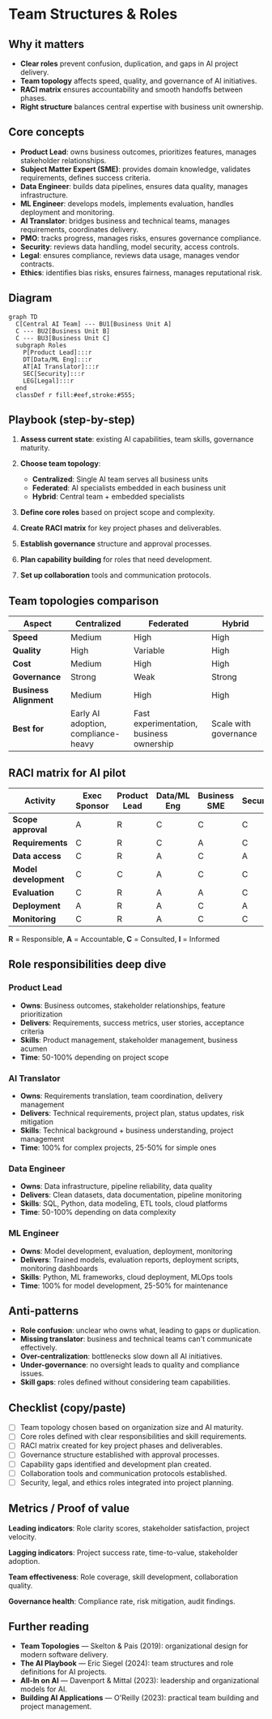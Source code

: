 # Team Structures & Roles

## Why it matters
- **Clear roles** prevent confusion, duplication, and gaps in AI project delivery.
- **Team topology** affects speed, quality, and governance of AI initiatives.
- **RACI matrix** ensures accountability and smooth handoffs between phases.
- **Right structure** balances central expertise with business unit ownership.

## Core concepts
- **Product Lead**: owns business outcomes, prioritizes features, manages stakeholder relationships.
- **Subject Matter Expert (SME)**: provides domain knowledge, validates requirements, defines success criteria.
- **Data Engineer**: builds data pipelines, ensures data quality, manages infrastructure.
- **ML Engineer**: develops models, implements evaluation, handles deployment and monitoring.
- **AI Translator**: bridges business and technical teams, manages requirements, coordinates delivery.
- **PMO**: tracks progress, manages risks, ensures governance compliance.
- **Security**: reviews data handling, model security, access controls.
- **Legal**: ensures compliance, reviews data usage, manages vendor contracts.
- **Ethics**: identifies bias risks, ensures fairness, manages reputational risk.

## Diagram
```mermaid
graph TD
  C[Central AI Team] --- BU1[Business Unit A]
  C --- BU2[Business Unit B]
  C --- BU3[Business Unit C]
  subgraph Roles
    P[Product Lead]:::r
    DT[Data/ML Eng]:::r
    AT[AI Translator]:::r
    SEC[Security]:::r
    LEG[Legal]:::r
  end
  classDef r fill:#eef,stroke:#555;
```

## Playbook (step-by-step)

1. **Assess current state**: existing AI capabilities, team skills, governance maturity.

2. **Choose team topology**:
   - **Centralized**: Single AI team serves all business units
   - **Federated**: AI specialists embedded in each business unit
   - **Hybrid**: Central team + embedded specialists

3. **Define core roles** based on project scope and complexity.

4. **Create RACI matrix** for key project phases and deliverables.

5. **Establish governance** structure and approval processes.

6. **Plan capability building** for roles that need development.

7. **Set up collaboration** tools and communication protocols.

## Team topologies comparison

| Aspect | Centralized | Federated | Hybrid |
|--------|-------------|-----------|---------|
| **Speed** | Medium | High | High |
| **Quality** | High | Variable | High |
| **Cost** | Medium | High | High |
| **Governance** | Strong | Weak | Strong |
| **Business Alignment** | Medium | High | High |
| **Best for** | Early AI adoption, compliance-heavy | Fast experimentation, business ownership | Scale with governance |

## RACI matrix for AI pilot

| Activity | Exec Sponsor | Product Lead | Data/ML Eng | Business SME | Security | Legal |
|----------|--------------|--------------|-------------|--------------|----------|-------|
| **Scope approval** | A | R | C | C | C | C |
| **Requirements** | C | R | C | A | C | C |
| **Data access** | C | R | A | C | A | A |
| **Model development** | C | C | A | C | C | C |
| **Evaluation** | C | R | A | A | C | C |
| **Deployment** | A | R | A | C | A | A |
| **Monitoring** | C | R | A | C | C | C |

**R** = Responsible, **A** = Accountable, **C** = Consulted, **I** = Informed

## Role responsibilities deep dive

### Product Lead
- **Owns**: Business outcomes, stakeholder relationships, feature prioritization
- **Delivers**: Requirements, success metrics, user stories, acceptance criteria
- **Skills**: Product management, stakeholder management, business acumen
- **Time**: 50-100% depending on project scope

### AI Translator
- **Owns**: Requirements translation, team coordination, delivery management
- **Delivers**: Technical requirements, project plan, status updates, risk mitigation
- **Skills**: Technical background + business understanding, project management
- **Time**: 100% for complex projects, 25-50% for simple ones

### Data Engineer
- **Owns**: Data infrastructure, pipeline reliability, data quality
- **Delivers**: Clean datasets, data documentation, pipeline monitoring
- **Skills**: SQL, Python, data modeling, ETL tools, cloud platforms
- **Time**: 50-100% depending on data complexity

### ML Engineer
- **Owns**: Model development, evaluation, deployment, monitoring
- **Delivers**: Trained models, evaluation reports, deployment scripts, monitoring dashboards
- **Skills**: Python, ML frameworks, cloud deployment, MLOps tools
- **Time**: 100% for model development, 25-50% for maintenance

## Anti-patterns

- **Role confusion**: unclear who owns what, leading to gaps or duplication.
- **Missing translator**: business and technical teams can't communicate effectively.
- **Over-centralization**: bottlenecks slow down all AI initiatives.
- **Under-governance**: no oversight leads to quality and compliance issues.
- **Skill gaps**: roles defined without considering team capabilities.

## Checklist (copy/paste)

- [ ] Team topology chosen based on organization size and AI maturity.
- [ ] Core roles defined with clear responsibilities and skill requirements.
- [ ] RACI matrix created for key project phases and deliverables.
- [ ] Governance structure established with approval processes.
- [ ] Capability gaps identified and development plan created.
- [ ] Collaboration tools and communication protocols established.
- [ ] Security, legal, and ethics roles integrated into project planning.

## Metrics / Proof of value

**Leading indicators**: Role clarity scores, stakeholder satisfaction, project velocity.

**Lagging indicators**: Project success rate, time-to-value, stakeholder adoption.

**Team effectiveness**: Role coverage, skill development, collaboration quality.

**Governance health**: Compliance rate, risk mitigation, audit findings.

## Further reading

- **Team Topologies** — Skelton & Pais (2019): organizational design for modern software delivery.
- **The AI Playbook** — Eric Siegel (2024): team structures and role definitions for AI projects.
- **All-In on AI** — Davenport & Mittal (2023): leadership and organizational models for AI.
- **Building AI Applications** — O'Reilly (2023): practical team building and project management.
